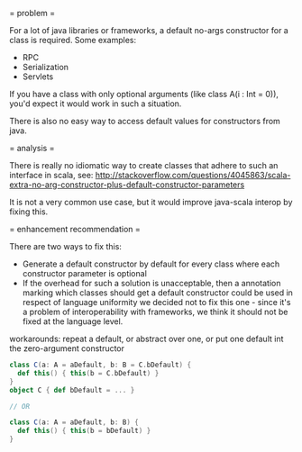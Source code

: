= problem =

For a lot of java libraries or frameworks, a default no-args constructor for a class is required. Some examples:

  * RPC
  * Serialization
  * Servlets

If you have a class with only optional arguments (like class A(i : Int = 0)), you'd expect it would work in such a situation. 

There is also no easy way to access default values for constructors from java.

= analysis =

There is really no idiomatic way to create classes that adhere to such an interface in scala, see: http://stackoverflow.com/questions/4045863/scala-extra-no-arg-constructor-plus-default-constructor-parameters

It is not a very common use case, but it would improve java-scala interop by fixing this. 

= enhancement recommendation =

There are two ways to fix this:

  * Generate a default constructor by default for every class where each constructor parameter is optional
  * If the overhead for such a solution is unacceptable, then a annotation marking which classes should get a default constructor could be used
in respect of language uniformity we decided not to fix this one - since it's a problem of interoperability with frameworks, we think it should not be fixed at the language level.

workarounds: repeat a default, or abstract over one, or put one default int the zero-argument constructor

```scala
class C(a: A = aDefault, b: B = C.bDefault) {
  def this() { this(b = C.bDefault) }
}
object C { def bDefault = ... }

// OR

class C(a: A = aDefault, b: B) {
  def this() { this(b = bDefault) }
}
```
